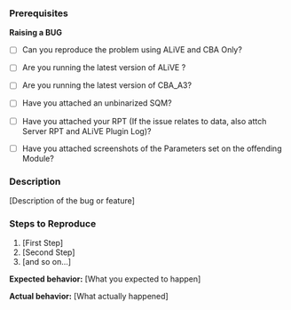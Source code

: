 ### Prerequisites

**Raising a BUG**

* [ ] Can you reproduce the problem using ALiVE and CBA Only?
* [ ] Are you running the latest version of ALiVE ?
* [ ] Are you running the latest version of CBA_A3?
* [ ] Have you attached an unbinarized SQM?
* [ ] Have you attached your RPT (If the issue relates to data, also attch Server RPT and ALiVE Plugin Log)?
* [ ] Have you attached screenshots of the Parameters set on the offending Module?


### Description

[Description of the bug or feature]

### Steps to Reproduce

1. [First Step]
2. [Second Step]
3. [and so on...]

**Expected behavior:** [What you expected to happen]

**Actual behavior:** [What actually happened]

